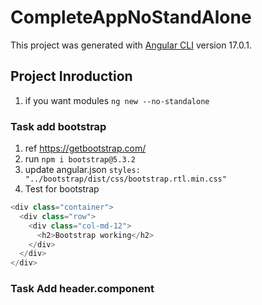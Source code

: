 # CompleteAppNoStandAlone

This project was generated with [Angular CLI](https://github.com/angular/angular-cli) version 17.0.1.

## Project Inroduction

1. if you want modules `ng new --no-standalone`

### Task add bootstrap

1. ref <https://getbootstrap.com/>
2. run `npm i bootstrap@5.3.2`
3. update angular.json `styles: "../bootstrap/dist/css/bootstrap.rtl.min.css"`
4. Test for bootstrap

```typescript
<div class="container">
  <div class="row">
    <div class="col-md-12">
      <h2>Bootstrap working</h2>
    </div>
  </div>
</div>
```

### Task Add header.component
